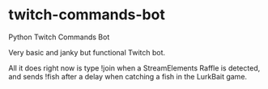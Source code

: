 # twitch-commands-bot

Python Twitch Commands Bot

Very basic and janky but functional Twitch bot.

All it does right now is type !join when a StreamElements Raffle is detected, and sends !fish after a delay when catching a fish in the LurkBait game.
